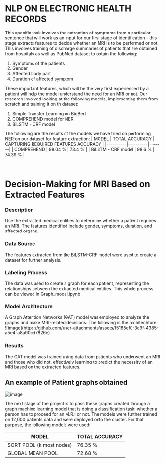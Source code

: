 <h1><b>NLP ON ELECTRONIC HEALTH RECORDS</b></h1>


This specific task involves the extraction of symptoms from a particular sentence that will work as an input for our first stage of identification - this stage extracts features to decide whether an MRI is to be performed or not. This involves training of discharge summaries of patients that are obtained from hospitals as well as PubMed dataset to obtain the following:
1. Symptoms of the patients
2. Gender
3. Affected body part
4. Duration of affected symptom

These important features, which will be the very first experienced by a patient will help the model understand the need for an MRI or not. Our research involved looking at the following models, implementing them from scratch and training it on th dataset:
1. Simple Transfer Learning on BioBert
2. COMPREHEND model for NER
3. BiLSTM - CRF model

The following are the results of the models we have tried on performing NER on our dataset for feature extraction:
| MODEL | TOTAL ACCURACY | CAPTURING REQUIRED FEATURES ACCURACY  |
|----------|----------|-------|
| COMPREHEND | 98.04 % | 73.4 % |
| BiLSTM - CRF model | 98.6 % | 74.39 % |

<br>


<h1>Decision-Making for MRI Based on Extracted Features</h1>

<h3>Description</h3>
Use the extracted medical entities to determine whether a patient requires an MRI.
The features identified include gender, symptoms, duration, and affected organs.
<h3>Data Source</h3>
The features extracted from the BiLSTM-CRF model were used to create a dataset for further analysis.
<h3>Labeling Process</h3>
The data was used to create a graph for each patient, representing the relationships between the extracted medical entities.
This whole process can be viewed in Graph_model.ipynb
<h3>Model Architecture</h3>
A Graph Attention Networks (GAT) model was employed to analyze the graphs and make MRI-related decisions. The following is the architechture:
<br>![image](https://github.com/user-attachments/assets/f5185ef0-3c9f-4385-a5e4-a8a90cd7826e)</br>

<h3>Results</h3>
The GAT model was trained using data from patients who underwent an MRI and those who did not, effectively learning to predict the necessity of an MRI based on the extracted features.

<h2>An example of Patient graphs obtained</h2>

![image](https://github.com/user-attachments/assets/0a03163a-2e58-4b2b-bfe8-cb1dcdb425ec)

The next stage of the project is to pass these graphs created through a graph machine learning model that is doing a classification task: whether a person has to proceed for an M.R.I or not. The models were further trained on 12,000 patients data and were deployed onto the cluster.
For that purpose, the following models were used:


| MODEL | TOTAL ACCURACY| 
|----------|----------|
| SORT POOL (k most nodes) | 76.35 % |
| GLOBAL MEAN POOL | 72.68 % |



















